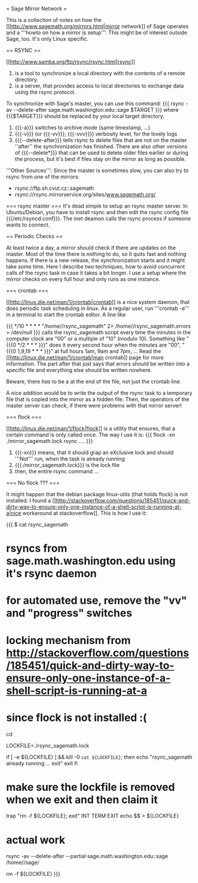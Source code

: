 = Sage Mirror Network =

This is a collection of notes on how the [[http://www.sagemath.org/mirrors.html|mirror network]] of Sage operates and a '''howto on how a mirror is setup'''. This might be of interest outside Sage, too. It's only Linux specific.

== RSYNC ==

[[http://www.samba.org/ftp/rsync/rsync.html|rsync]] 

 1. is a tool to synchronize a local directory with the contents of a remote directory.
 1. is a server, that provides access to local directories to exchange data using the rsync protocol.

To synchronize with Sage's master, you can use this command:
{{{
rsync -av --delete-after sage.math.washington.edu::sage $TARGET
}}}
where {{{$TARGET}}} should be replaced by your local target directory.

 1. {{{-a}}} switches to archive mode (same timestamp, ...)
 1. {{{-v}}} (or {{{-vv}}}, {{{-vvv}}}) verbosity level, for the lovely logs
 1. {{{--delete-after}}} tells rsync to delete files that are not on the master ''after'' the synchronization has finished. There are also other versions of {{{--delete*}}} that can be used to delete older files earlier or during the process, but it's best if files stay on the mirror as long as possible.

'''Other Sources''': Since the master is sometimes slow, you can also try to rsync from one of the mirrors: 
  * rsync://ftp.sh.cvut.cz::sagemath
  * rsync://rsync.mirrorservice.org/sites/www.sagemath.org/

=== rsync master ===
It's dead simple to setup an rsync master server. In Ubuntu/Debian, you have to install rsync and then edit the rsync config file {{{/etc/rsyncd.conf}}}. The inet deamon calls the rsync process if someone wants to connect. 

== Periodic Checks ==

At least twice a day, a mirror should check if there are updates on the master. Most of the time there is nothing to do, so it quits fast and nothing happens. If there is a new release, the synchronization starts and it might take some time. Here I describe two techniques, how to avoid concurrent calls of the rsync task in case it takes a bit longer. I use a setup where the mirror checks on every full hour and only runs as one instance.

=== crontab ===

[[http://linux.die.net/man/1/crontab|crontab]] is a nice system daemon, that does periodic task scheduling in linux. As a regular user, run '''crontab -e''' in a terminal to start the crontab editor. A line like

{{{
*/10 * * * * "/home/<username>/rsync_sagemath" 2> /home/<username>/rsync_sagemath.errors > /dev/null
}}}
calls the rsync_sagemath script every time the minutes in the computer clock are "00" or a multiple of "10" (modulo 10). Something like "{{{0 */2 * * * }}}" does it every second hour when the minutes are "00", "{{{0 1,9,19 * * * }}}" at full hours 1am, 9am and 7pm, ... Read the [[http://linux.die.net/man/1/crontab|man crontab]] page for more information. The part after that just says that errors should be written into a specific file and everything else should be written nowhere. 

Beware, there *has* to be a <newline> at the end of the file, not just the crontab line.

A nice addition would be to write the output of the rsync task to a temporary file that is copied into the mirror as a hidden file. Then, the operators of the master server can check, if there were problems with that mirror server!

=== flock ===

[[http://linux.die.net/man/1/flock|flock]] is a utility that ensures, that a certain command is only called once. The way I use it is:
{{{
flock -xn ./mirror_sagemath.lock rsync ....
}}}
 1. {{{-xn}}} means, that it should grap an eXclusive lock and should '''Not''' run, when the task is already running
 1. {{{./mirror_sagemath.lock}}} is the lock file
 1. then, the entire rsync command ...

=== No flock ??? ===

It might happen that the debian package linux-utils (that holds flock) is not installed. I found a [[http://stackoverflow.com/questions/185451/quick-and-dirty-way-to-ensure-only-one-instance-of-a-shell-script-is-running-at-a|nice workaround at stackoverflow]]. This is how I use it:

{{{
$ cat rsync_sagemath

# rsyncs from sage.math.washington.edu using it's rsync daemon
# for automated use, remove the "vv" and "progress" switches

# locking mechanism from http://stackoverflow.com/questions/185451/quick-and-dirty-way-to-ensure-only-one-instance-of-a-shell-script-is-running-at-a
# since flock is not installed :(

cd

LOCKFILE=./rsync_sagemath.lock

if [ -e ${LOCKFILE} ] \&\& kill -0 `cat ${LOCKFILE}`; then
    echo "rsync_sagemath already running ... exit"
    exit
fi

# make sure the lockfile is removed when we exit and then claim it
trap "rm -f ${LOCKFILE}; exit" INT TERM EXIT
echo $$ > ${LOCKFILE}

# actual work
rsync -av --delete-after --partial sage.math.washington.edu::sage /home/<username>/sage/

rm -f ${LOCKFILE}
}}}
